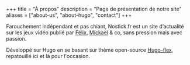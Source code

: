 +++
title = "À propos"
description = "Page de présentation de notre site"
aliases = ["about-us", "about-hugo", "contact"]
+++

Farouchement indépendant et pas chiant, Nostick.fr est un site d’actualité sur les jeux vidéo publié par [Félix](mailto:felix@nostick.fr), [Mickaël](mailto:mickael@nostick.fr) & co, sans pression mais avec passion. 

Développé sur Hugo en se basant sur thème open-source [Hugo-flex](https://github.com/ldeso/hugo-flex), repatouillé ici et là pour l'occasion.